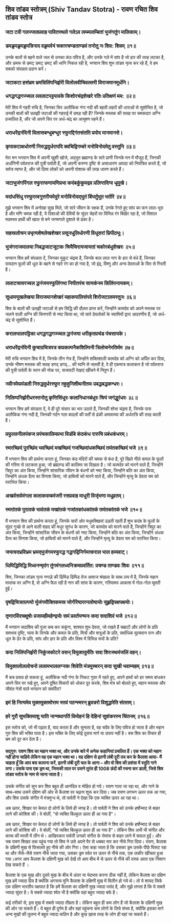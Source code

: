 ## शिव तांडव स्तोत्रम् (Shiv Tandav Stotra) - रावण रचित शिव तांडव स्तोत्र

### जटा टवी गलज्जलप्रवाह पावितस्थले गलेऽव लम्ब्यलम्बितां भुजंगतुंग मालिकाम्‌।
### डमड्डमड्डमड्डमन्निनाद वड्डमर्वयं चकारचण्डताण्डवं तनोतु नः शिव: शिवम्‌ ॥१॥

उनके बालों से बहने वाले जल से उनका कंठ पवित्र है,
और उनके गले में सांप है जो हार की तरह लटका है,
और डमरू से डमट् डमट् डमट् की ध्वनि निकल रही है,
भगवान शिव शुभ तांडव नृत्य कर रहे हैं, वे हम सबको संपन्नता प्रदान करें।

 

### जटाकटा हसंभ्रम भ्रमन्निलिंपनिर्झरी विलोलवीचिवल्लरी विराजमानमूर्धनि।
### धगद्धगद्धगज्ज्वल ल्ललाटपट्टपावके किशोरचंद्रशेखरे रतिः प्रतिक्षणं मम: ॥२॥

मेरी शिव में गहरी रुचि है,
जिनका सिर अलौकिक गंगा नदी की बहती लहरों की धाराओं से सुशोभित है,
जो उनकी बालों की उलझी जटाओं की गहराई में उमड़ रही हैं?
जिनके मस्तक की सतह पर चमकदार अग्नि प्रज्वलित है,
और जो अपने सिर पर अर्ध-चंद्र का आभूषण पहने हैं।

 

### धराधरेंद्रनंदिनी विलासबन्धुबन्धुर स्फुरद्दिगंतसंतति प्रमोद मानमानसे।
### कृपाकटाक्षधोरणी निरुद्धदुर्धरापदि क्वचिद्विगम्बरे मनोविनोदमेतु वस्तुनि ॥३॥

मेरा मन भगवान शिव में अपनी खुशी खोजे,
अद्भुत ब्रह्माण्ड के सारे प्राणी जिनके मन में मौजूद हैं,
जिनकी अर्धांगिनी पर्वतराज की पुत्री पार्वती हैं,
जो अपनी करुणा दृष्टि से असाधारण आपदा को नियंत्रित करते हैं, जो सर्वत्र व्याप्त है,
और जो दिव्य लोकों को अपनी पोशाक की तरह धारण करते हैं।

 

### जटाभुजंगपिंगल स्फुरत्फणामणिप्रभा कदंबकुंकुमद्रव प्रलिप्तदिग्व धूमुखे।
### मदांधसिंधु रस्फुरत्वगुत्तरीयमेदुरे मनोविनोदद्भुतं बिंभर्तुभूत भर्तरि ॥४॥

मुझे भगवान शिव में अनोखा सुख मिले, जो सारे जीवन के रक्षक हैं,
उनके रेंगते हुए सांप का फन लाल-भूरा है और मणि चमक रही है,
ये दिशाओं की देवियों के सुंदर चेहरों पर विभिन्न रंग बिखेर रहा है,
जो विशाल मदमस्त हाथी की खाल से बने जगमगाते दुशाले से ढंका है।

 

### सहस्रलोचन प्रभृत्यशेषलेखशेखर प्रसूनधूलिधोरणी विधूसरां घ्रिपीठभूः।
### भुजंगराजमालया निबद्धजाटजूटकः श्रियैचिरायजायतां चकोरबंधुशेखरः ॥५॥

भगवान शिव हमें संपन्नता दें,
जिनका मुकुट चंद्रमा है,
जिनके बाल लाल नाग के हार से बंधे हैं,
जिनका पायदान फूलों की धूल के बहने से गहरे रंग का हो गया है,
जो इंद्र, विष्णु और अन्य देवताओं के सिर से गिरती है।
 

### ललाटचत्वरज्वल द्धनंजयस्फुलिंगभा निपीतपंच सायकंनम न्निलिंपनायकम्‌।
### सुधामयूखलेखया विराजमानशेखरं महाकपालिसंपदे शिरोजटालमस्तुनः ॥६॥

शिव के बालों की उलझी जटाओं से हम सिद्धि की दौलत प्राप्त करें,
जिन्होंने कामदेव को अपने मस्तक पर जलने वाली अग्नि की चिनगारी से नष्ट किया था,
जो सारे देवलोकों के स्वामियों द्वारा आदरणीय हैं,
जो अर्ध-चंद्र से सुशोभित हैं।



### करालभालपट्टिका धगद्धगद्धगज्ज्वल द्धनंजया धरीकृतप्रचंड पंचसायके।
### धराधरेंद्रनंदिनी कुचाग्रचित्रपत्र कप्रकल्पनैकशिल्पिनी त्रिलोचनेरतिर्मम ॥७॥

मेरी रुचि भगवान शिव में है, जिनके तीन नेत्र हैं,
जिन्होंने शक्तिशाली कामदेव को अग्नि को अर्पित कर दिया,
उनके भीषण मस्तक की सतह डगद् डगद्... की घ्वनि से जलती है,
वे ही एकमात्र कलाकार है जो पर्वतराज की पुत्री पार्वती के स्तन की नोक पर,
सजावटी रेखाएं खींचने में निपुण हैं।

 

### नवीनमेघमंडली निरुद्धदुर्धरस्फुर त्कुहुनिशीथनीतमः प्रबद्धबद्धकन्धरः।
### निलिम्पनिर्झरीधरस्तनोतु कृत्तिसिंधुरः कलानिधानबंधुरः श्रियं जगंद्धुरंधरः ॥८॥

भगवान शिव हमें संपन्नता दें,
वे ही पूरे संसार का भार उठाते हैं,
जिनकी शोभा चंद्रमा है,
जिनके पास अलौकिक गंगा नदी है,
जिनकी गर्दन गला बादलों की पर्तों से ढंकी अमावस्या की अर्धरात्रि की तरह काली है।

 

### प्रफुल्लनीलपंकज प्रपंचकालिमप्रभा विडंबि कंठकंध रारुचि प्रबंधकंधरम्‌।
### स्मरच्छिदं पुरच्छिंद भवच्छिदं मखच्छिदं गजच्छिदांधकच्छिदं तमंतकच्छिदं भजे ॥९॥

मैं भगवान शिव की प्रार्थना करता हूं, जिनका कंठ मंदिरों की चमक से बंधा है,
पूरे खिले नीले कमल के फूलों की गरिमा से लटकता हुआ,
जो ब्रह्माण्ड की कालिमा सा दिखता है।
जो कामदेव को मारने वाले हैं, जिन्होंने त्रिपुर का अंत किया,
जिन्होंने सांसारिक जीवन के बंधनों को नष्ट किया, जिन्होंने बलि का अंत किया,
जिन्होंने अंधक दैत्य का विनाश किया, जो हाथियों को मारने वाले हैं,
और जिन्होंने मृत्यु के देवता यम को पराजित किया।

 

### अखर्वसर्वमंगला कलाकदम्बमंजरी रसप्रवाह माधुरी विजृंभणा मधुव्रतम्‌।
### स्मरांतकं पुरातकं भावंतकं मखांतकं गजांतकांधकांतकं तमंतकांतकं भजे ॥१०॥

मैं भगवान शिव की प्रार्थना करता हूं, जिनके चारों ओर मधुमक्खियां उड़ती रहती हैं
शुभ कदंब के फूलों के सुंदर गुच्छे से आने वाली शहद की मधुर सुगंध के कारण,
जो कामदेव को मारने वाले हैं, जिन्होंने त्रिपुर का अंत किया,
जिन्होंने सांसारिक जीवन के बंधनों को नष्ट किया, जिन्होंने बलि का अंत किया,
जिन्होंने अंधक दैत्य का विनाश किया, जो हाथियों को मारने वाले हैं,
और जिन्होंने मृत्यु के देवता यम को पराजित किया।

 

### जयत्वदभ्रविभ्रम भ्रमद्भुजंगमस्फुरद्ध गद्धगद्विनिर्गमत्कराल भाल हव्यवाट्।
### धिमिद्धिमिद्धि मिध्वनन्मृदंग तुंगमंगलध्वनिक्रमप्रवर्तित: प्रचण्ड ताण्डवः शिवः ॥११॥

शिव, जिनका तांडव नृत्य नगाड़े की ढिमिड ढिमिड
तेज आवाज श्रंखला के साथ लय में है,
जिनके महान मस्तक पर अग्नि है, वो अग्नि फैल रही है नाग की सांस के कारण,
गरिमामय आकाश में गोल-गोल घूमती हुई।

 

### दृषद्विचित्रतल्पयो र्भुजंगमौक्तिकमस्र जोर्गरिष्ठरत्नलोष्ठयोः सुहृद्विपक्षपक्षयोः।
### तृणारविंदचक्षुषोः प्रजामहीमहेन्द्रयोः समं प्रवर्तयन्मनः कदा सदाशिवं भजे ॥१२॥

मैं भगवान सदाशिव की पूजा कब कर सकूंगा, शाश्वत शुभ देवता,
जो रखते हैं सम्राटों और लोगों के प्रति समभाव दृष्टि,
घास के तिनके और कमल के प्रति, मित्रों और शत्रुओं के प्रति,
सर्वाधिक मूल्यवान रत्न और धूल के ढेर के प्रति,
सांप और हार के प्रति और विश्व में विभिन्न रूपों के प्रति?

 

### कदा निलिंपनिर्झरी निकुंजकोटरे वसन्‌ विमुक्तदुर्मतिः सदा शिरःस्थमंजलिं वहन्‌।
### विमुक्तलोललोचनो ललामभाललग्नकः शिवेति मंत्रमुच्चरन्‌ कदा सुखी भवाम्यहम्‌ ॥१३॥

मैं कब प्रसन्न हो सकता हूं, अलौकिक नदी गंगा के निकट गुफा में रहते हुए,
अपने हाथों को हर समय बांधकर अपने सिर पर रखे हुए,
अपने दूषित विचारों को धोकर दूर करके, शिव मंत्र को बोलते हुए,
महान मस्तक और जीवंत नेत्रों वाले भगवान को समर्पित?

 

### इमं हि नित्यमेव मुक्तमुक्तमोत्तम स्तवं पठन्स्मरन्‌ ब्रुवन्नरो विशुद्धमेति संततम्‌।
### हरे गुरौ सुभक्तिमाशु याति नान्यथागतिं विमोहनं हि देहिनां सुशंकरस्य चिंतनम् ॥१६॥

इस स्तोत्र को, जो भी पढ़ता है, याद करता है और सुनाता है,
वह सदैव के लिए पवित्र हो जाता है और महान गुरु शिव की भक्ति पाता है।
इस भक्ति के लिए कोई दूसरा मार्ग या उपाय नहीं है।
बस शिव का विचार ही भ्रम को दूर कर देता है।

#### सद्‌गुरु: रावण शिव का महान भक्त था, और उनके बारे में अनेक कहानियां प्रचलित हैं। एक भक्त को महान नहीं होना चाहिये लेकिन वह एक महान भक्त था। वह दक्षिण से इतनी लंबी दूरी तय कर के कैलाश आया- मैं चाहता हूँ कि आप बस कल्पना करें, इतनी लंबी दूरी चल के आना – और वो शिव की प्रशंसा में स्तुति गाने लगा। उसके पास एक ड्रम था, जिसकी ताल पर उसने तुरंत ही 1008 छंदों की रचना कर डाली, जिसे शिव तांडव स्तोत्र के नाम से जाना जाता है।

उसके संगीत को सुन कर शिव बहुत ही आनंदित व मोहित हो गये। रावण गाता जा रहा था, और गाने के साथ–साथ उसने दक्षिण की ओर से कैलाश पर चढ़ना शुरू कर दिया। जब रावण लगभग ऊपर तक आ गया, और शिव उसके संगीत में मंत्रमुग्ध थे, तो पार्वती ने देखा कि एक व्यक्ति ऊपर आ रहा था।


अब ऊपर, शिखर पर केवल दो लोगों के लिये ही जगह है। तो पार्वती ने शिव को उनके हर्षोन्माद से बाहर लाने की कोशिश की। वे बोलीं, "वो व्यक्ति बिल्कुल ऊपर ही आ गया है"।


अब ऊपर, शिखर पर केवल दो लोगों के लिये ही जगह है। तो पार्वती ने शिव को उनके हर्षोन्माद से बाहर लाने की कोशिश की। वे बोलीं, “वो व्यक्ति बिल्कुल ऊपर ही आ गया है”। लेकिन शिव अभी भी संगीत और काव्य की मस्ती में लीन थे। आखिरकार पार्वती उनको संगीत के रोमांच से बाहर लाने में सफल हुईं। और जब रावण शिखर तक पहुंच गया तो शिव ने उसे अपने पैर से धक्का मार कर नीचे गिरा दिया। रावण, कैलाश के दक्षिणी मुख से फिसलते हुए नीचे की ओर गिरा। ऐसा कहा जाता है कि उसका ड्रम उसके पीछे घिसट रहा था और जैसे-जैसे रावण नीचे जाता गया, उसका ड्रम पर्वत पर ऊपर से नीचे तक, एक लकीर खींचता हुआ गया।अगर आप कैलाश के दक्षिणी मुख को देखें तो आप बीच में से ऊपर से नीचे की तरफ आता एक निशान देख सकते हैं ।



कैलाश के एक मुख और दूसरे मुख के बीच में अंतर या भेदभाव करना ठीक नहीं है, लेकिन कैलाश का दक्षिण मुख हमें ज्यादा प्रिय है क्योंकि अगस्त्य मुनि कैलाश के दक्षिणी मुख में विलीन हो गये थे। तो ये शायद सिर्फ एक दक्षिण भारतीय पक्षपात है कि हमें कैलाश का दक्षिणी मुख ज्यादा पसंद है, और मुझे लगता है कि ये सबसे ज्यादा सुंदर है। ये सबसे ज्यादा श्वेत भी है क्योंकि वहां बहुत ज्यादा बर्फ है।

कई तरीकों से, इस मुख में सबसे ज्यादा तीव्रता है। लेकिन बहुत ही कम लोग हैं जो कैलाश के दक्षिणी मुख की ओर जा सकते हैं। ये बहुत ही दुर्गम है और वहां पहुंचना कम लोगों के लिये संभव है, क्योंकि इसका मार्ग अन्य मुखों की तुलना में बहुत ज्यादा कठिन है और कुछ ख़ास तरह के लोग ही वहां जा सकते हैं।
